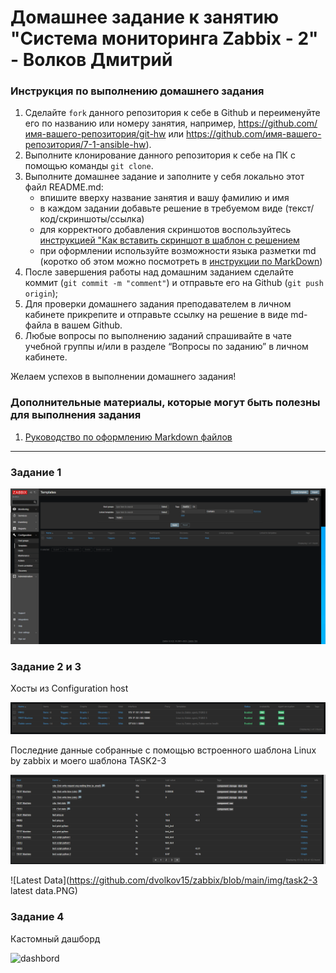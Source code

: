# Домашнее задание к занятию "Система мониторинга Zabbix - 2" - Волков Дмитрий


### Инструкция по выполнению домашнего задания

   1. Сделайте `fork` данного репозитория к себе в Github и переименуйте его по названию или номеру занятия, например, https://github.com/имя-вашего-репозитория/git-hw или  https://github.com/имя-вашего-репозитория/7-1-ansible-hw).
   2. Выполните клонирование данного репозитория к себе на ПК с помощью команды `git clone`.
   3. Выполните домашнее задание и заполните у себя локально этот файл README.md:
      - впишите вверху название занятия и вашу фамилию и имя
      - в каждом задании добавьте решение в требуемом виде (текст/код/скриншоты/ссылка)
      - для корректного добавления скриншотов воспользуйтесь [инструкцией "Как вставить скриншот в шаблон с решением](https://github.com/netology-code/sys-pattern-homework/blob/main/screen-instruction.md)
      - при оформлении используйте возможности языка разметки md (коротко об этом можно посмотреть в [инструкции  по MarkDown](https://github.com/netology-code/sys-pattern-homework/blob/main/md-instruction.md))
   4. После завершения работы над домашним заданием сделайте коммит (`git commit -m "comment"`) и отправьте его на Github (`git push origin`);
   5. Для проверки домашнего задания преподавателем в личном кабинете прикрепите и отправьте ссылку на решение в виде md-файла в вашем Github.
   6. Любые вопросы по выполнению заданий спрашивайте в чате учебной группы и/или в разделе “Вопросы по заданию” в личном кабинете.
   
Желаем успехов в выполнении домашнего задания!
   
### Дополнительные материалы, которые могут быть полезны для выполнения задания

1. [Руководство по оформлению Markdown файлов](https://gist.github.com/Jekins/2bf2d0638163f1294637#Code)

---

### Задание 1

![Zabbix](https://github.com/dvolkov15/zabbix_2/blob/main/img/task1_zabbix2.PNG)


### Задание 2 и 3

Хосты из Configuration host

![ZABBIX_AGENT](https://github.com/dvolkov15/zabbix_2/blob/main/img/task2-3.PNG)

Последние данные собранные с помощью встроенного шаблона Linux by zabbix и моего шаблона TASK2-3

![Configuration host](https://github.com/dvolkov15/zabbix_2/blob/main/img/task2-3%20latest%20data.PNG)

![Latest Data](https://github.com/dvolkov15/zabbix/blob/main/img/task2-3 latest data.PNG)

### Задание 4

Кастомный дашборд

![dashbord](https://github.com/dvolkov15/zabbix/blob/main/img/task4_zabbix2.PNG)




